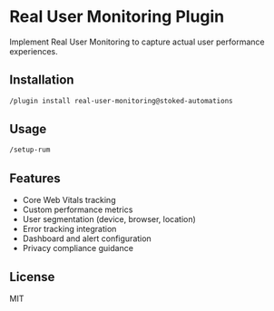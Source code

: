 # Real User Monitoring Plugin

Implement Real User Monitoring to capture actual user performance experiences.

## Installation

```bash
/plugin install real-user-monitoring@stoked-automations
```

## Usage

```bash
/setup-rum
```

## Features

- Core Web Vitals tracking
- Custom performance metrics
- User segmentation (device, browser, location)
- Error tracking integration
- Dashboard and alert configuration
- Privacy compliance guidance

## License

MIT
